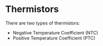 # Thermistors

There are two types of thermistors: 
- Negative Temperature Coefficient (NTC)
- Positive Temperature Coefficient (PTC)